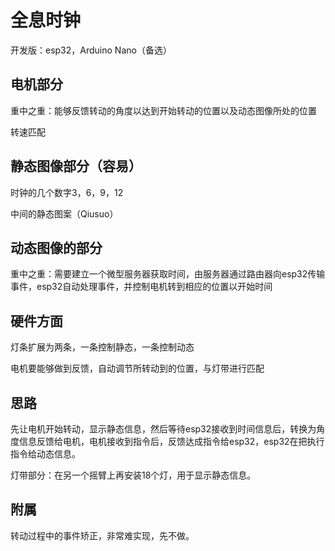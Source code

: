 # 全息时钟

开发版：esp32，Arduino Nano（备选）

## 电机部分

重中之重：能够反馈转动的角度以达到开始转动的位置以及动态图像所处的位置

转速匹配

## 静态图像部分（容易）

时钟的几个数字3，6，9，12

中间的静态图案（Qiusuo）

## 动态图像的部分

重中之重：需要建立一个微型服务器获取时间，由服务器通过路由器向esp32传输事件，esp32自动处理事件，并控制电机转到相应的位置以开始时间

## 硬件方面

灯条扩展为两条，一条控制静态，一条控制动态

电机要能够做到反馈，自动调节所转动到的位置，与灯带进行匹配

## 思路

先让电机开始转动，显示静态信息，然后等待esp32接收到时间信息后，转换为角度信息反馈给电机，电机接收到指令后，反馈达成指令给esp32，esp32在把执行指令给动态信息。



灯带部分：在另一个摇臂上再安装18个灯，用于显示静态信息。

## 附属

转动过程中的事件矫正，非常难实现，先不做。

